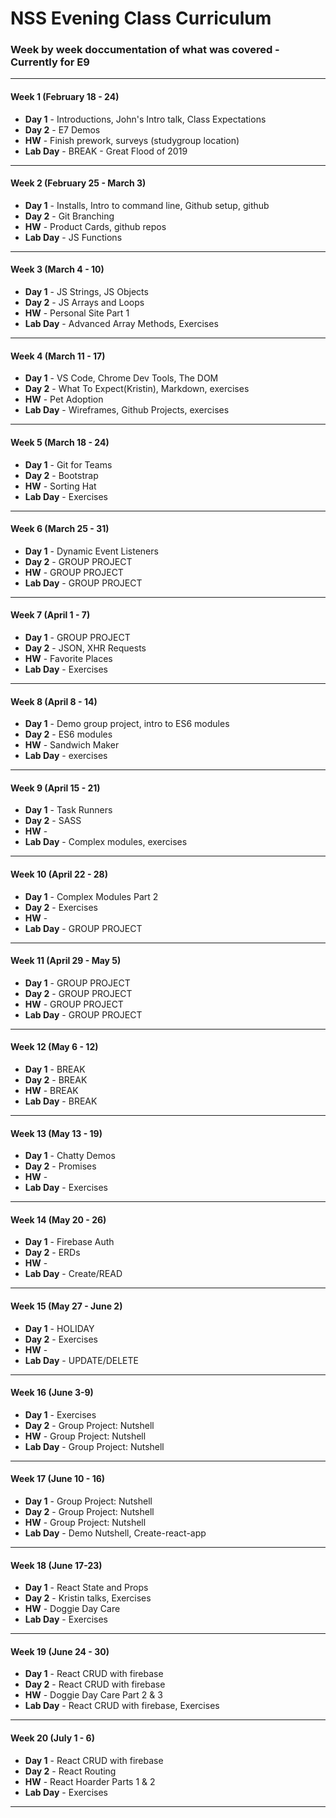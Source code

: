 # NSS Evening Class Curriculum

### Week by week doccumentation of what was covered - Currently for E9

***

#### Week 1 (February 18 - 24)
* **Day 1** - Introductions, John's Intro talk, Class Expectations
* **Day 2** - E7 Demos
* **HW** - Finish prework, surveys (studygroup location)
* **Lab Day** - BREAK - Great Flood of 2019

***

#### Week 2 (February 25 - March 3)
* **Day 1** - Installs, Intro to command line, Github setup, github
* **Day 2** - Git Branching
* **HW** - Product Cards, github repos
* **Lab Day** - JS Functions

***

#### Week 3 (March 4 - 10)
* **Day 1** - JS Strings, JS Objects
* **Day 2** - JS Arrays and Loops
* **HW** - Personal Site Part 1
* **Lab Day** - Advanced Array Methods, Exercises

***

#### Week 4 (March 11 - 17)
* **Day 1** - VS Code, Chrome Dev Tools, The DOM
* **Day 2** - What To Expect(Kristin), Markdown, exercises
* **HW** - Pet Adoption
* **Lab Day** - Wireframes, Github Projects, exercises

***

#### Week 5 (March 18 - 24)
* **Day 1** - Git for Teams
* **Day 2** - Bootstrap
* **HW** - Sorting Hat
* **Lab Day** - Exercises

***

#### Week 6 (March 25 - 31)
* **Day 1** - Dynamic Event Listeners
* **Day 2** - GROUP PROJECT
* **HW** - GROUP PROJECT
* **Lab Day** - GROUP PROJECT

***

#### Week 7 (April 1 - 7)
* **Day 1** - GROUP PROJECT
* **Day 2** - JSON, XHR Requests
* **HW** - Favorite Places
* **Lab Day** - Exercises

***

#### Week 8 (April 8 - 14)
* **Day 1** - Demo group project, intro to ES6 modules
* **Day 2** - ES6 modules
* **HW** - Sandwich Maker
* **Lab Day** - exercises

***

#### Week 9 (April 15 - 21)
* **Day 1** - Task Runners
* **Day 2** - SASS
* **HW** -
* **Lab Day** - Complex modules, exercises

***

#### Week 10 (April 22 - 28)
* **Day 1** - Complex Modules Part 2
* **Day 2** - Exercises
* **HW** -
* **Lab Day** - GROUP PROJECT

***

#### Week 11 (April 29 - May 5)
* **Day 1** - GROUP PROJECT
* **Day 2** - GROUP PROJECT
* **HW** - GROUP PROJECT
* **Lab Day** - GROUP PROJECT

***

#### Week 12 (May 6 - 12)
* **Day 1** - BREAK
* **Day 2** - BREAK
* **HW** - BREAK
* **Lab Day** - BREAK

***

#### Week 13 (May 13 - 19)
* **Day 1** - Chatty Demos
* **Day 2** - Promises
* **HW** -
* **Lab Day** - Exercises

***

#### Week 14 (May 20 - 26)
* **Day 1** - Firebase Auth
* **Day 2** - ERDs
* **HW** -
* **Lab Day** - Create/READ

***

#### Week 15 (May 27 - June 2)
* **Day 1** - HOLIDAY
* **Day 2** - Exercises
* **HW** -
* **Lab Day** - UPDATE/DELETE

***

#### Week 16 (June 3-9)
* **Day 1** - Exercises
* **Day 2** - Group Project: Nutshell
* **HW** - Group Project: Nutshell
* **Lab Day** - Group Project: Nutshell

***

#### Week 17 (June 10 - 16)
* **Day 1** - Group Project: Nutshell
* **Day 2** - Group Project: Nutshell
* **HW** - Group Project: Nutshell
* **Lab Day** - Demo Nutshell, Create-react-app

***

#### Week 18 (June 17-23)
* **Day 1** - React State and Props
* **Day 2** - Kristin talks, Exercises
* **HW** - Doggie Day Care
* **Lab Day** - Exercises

***

#### Week 19 (June 24 - 30)
* **Day 1** - React CRUD with firebase
* **Day 2** - React CRUD with firebase
* **HW** - Doggie Day Care Part 2 & 3
* **Lab Day** - React CRUD with firebase, Exercises

***

#### Week 20 (July 1 - 6)
* **Day 1** - React CRUD with firebase
* **Day 2** - React Routing
* **HW** - React Hoarder Parts 1 & 2
* **Lab Day** - Exercises

***